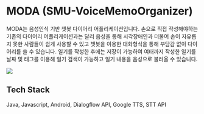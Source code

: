 # MODA (SMU-VoiceMemoOrganizer)

MODA는 음성인식 기반 챗봇 다이어리 어플리케이션입니다. 손으로 직접 작성해야하는 기존의 다이어리 어플리케이션과는 달리 음성을 통해 시각장애인과 더불어 손이 자유롭지 못한 사람들이 쉽게 사용할 수 있고 챗봇을 이용한 대화형식을 통해 부담감 없이 다이어리를 쓸 수 있습니다. 일기를 작성한 후에는 저장이 가능하여 여태까지 작성한 일기를 날짜 및 태그를 이용해 일기 검색이 가능하고 일기 내용을 음성으로 불러올 수 있습니다.

![](/MODA.JPG)

## Tech Stack

Java, Javascript, Android, Dialogflow API, Google TTS, STT API
